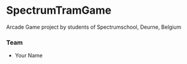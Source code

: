 # SpectrumTramGame
Arcade Game project by students of Spectrumschool, Deurne, Belgium

### Team
- Your Name